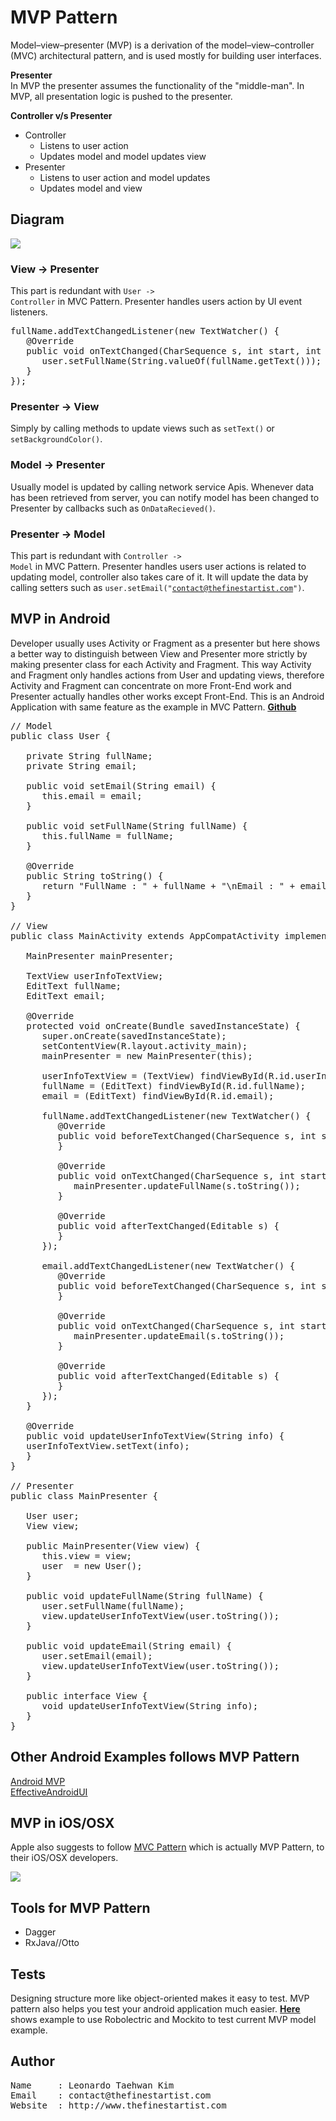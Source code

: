 # MVP Pattern
Model–view–presenter (MVP) is a derivation of the model–view–controller (MVC) architectural pattern, and is used mostly for building user interfaces.

**Presenter**  
In MVP the presenter assumes the functionality of the "middle-man". In MVP, all presentation logic is pushed to the presenter.  

**Controller v/s Presenter**  

* Controller
   * Listens to user action
   * Updates model and model updates view
* Presenter
   * Listens to user action and model updates
   * Updates model and view


## Diagram
![](http://upload.wikimedia.org/wikipedia/commons/thumb/d/dc/Model_View_Presenter_GUI_Design_Pattern.png/220px-Model_View_Presenter_GUI_Design_Pattern.png)

### View -&gt; Presenter
This part is redundant with <code id="inline">User -&gt; Controller</code> in MVC Pattern. Presenter handles users action by UI event listeners.
<pre class="prettyprint">
fullName.addTextChangedListener(new TextWatcher() {
   @Override
   public void onTextChanged(CharSequence s, int start, int before, int count) {
      user.setFullName(String.valueOf(fullName.getText()));
   }
});
</pre>

### Presenter -&gt; View
Simply by calling methods to update views such as <code id="inline">setText()</code> or <code id="inline">setBackgroundColor()</code>.

### Model -&gt; Presenter
Usually model is updated by calling network service Apis. Whenever data has been retrieved from server, you can notify model has been changed to Presenter by callbacks such as <code id="inline">OnDataRecieved()</code>.

### Presenter -&gt; Model
This part is redundant with <code id="inline">Controller -&gt; Model</code> in MVC Pattern. Presenter handles users user actions is related to updating model, controller also takes care of it. It will update the data by calling setters such as <code id="inline">user.setEmail("contact@thefinestartist.com")</code>.


## MVP in Android
Developer usually uses Activity or Fragment as a presenter but here shows a better way to distinguish between View and Presenter more strictly by making presenter class for each Activity and Fragment. This way Activity and Fragment only handles actions from User and updating views, therefore Activity and Fragment can concentrate on more Front-End work and Presenter actually handles other works except Front-End. This is an Android Application with same feature as the example in MVC Pattern. <u>**[Github](https://github.com/TheFinestArtist/MVP-Example)**</u>
<pre class="prettyprint">
// Model
public class User {

   private String fullName;
   private String email;

   public void setEmail(String email) {
      this.email = email;
   }

   public void setFullName(String fullName) {
      this.fullName = fullName;
   }

   @Override
   public String toString() {
      return "FullName : " + fullName + "\nEmail : " + email;
   }
}

// View
public class MainActivity extends AppCompatActivity implements MainPresenter.View {

   MainPresenter mainPresenter;

   TextView userInfoTextView;
   EditText fullName;
   EditText email;

   @Override
   protected void onCreate(Bundle savedInstanceState) {
      super.onCreate(savedInstanceState);
      setContentView(R.layout.activity_main);
      mainPresenter = new MainPresenter(this);

      userInfoTextView = (TextView) findViewById(R.id.userInfo);
      fullName = (EditText) findViewById(R.id.fullName);
      email = (EditText) findViewById(R.id.email);

      fullName.addTextChangedListener(new TextWatcher() {
         @Override
         public void beforeTextChanged(CharSequence s, int start, int count, int after) {
         }

         @Override
         public void onTextChanged(CharSequence s, int start, int before, int count) {
            mainPresenter.updateFullName(s.toString());
         }

         @Override
         public void afterTextChanged(Editable s) {
         }
      });

      email.addTextChangedListener(new TextWatcher() {
         @Override
         public void beforeTextChanged(CharSequence s, int start, int count, int after) {
         }

         @Override
         public void onTextChanged(CharSequence s, int start, int before, int count) {
            mainPresenter.updateEmail(s.toString());
         }

         @Override
         public void afterTextChanged(Editable s) {
         }
      });
   }

   @Override
   public void updateUserInfoTextView(String info) {
   userInfoTextView.setText(info);
   }
}

// Presenter
public class MainPresenter {

   User user;
   View view;

   public MainPresenter(View view) {
      this.view = view;
      user  = new User();
   }

   public void updateFullName(String fullName) {
      user.setFullName(fullName);
      view.updateUserInfoTextView(user.toString());
   }

   public void updateEmail(String email) {
      user.setEmail(email);
      view.updateUserInfoTextView(user.toString());
   }

   public interface View {
      void updateUserInfoTextView(String info);
   }
}
</pre>


## Other Android Examples follows MVP Pattern
<u>[Android MVP](https://github.com/antoniolg/androidmvp)</u>  
<u>[EffectiveAndroidUI](https://github.com/pedrovgs/EffectiveAndroidUI)</u>


## MVP in iOS/OSX
Apple also suggests to follow <u>[MVC Pattern](https://developer.apple.com/library/mac/documentation/General/Conceptual/DevPedia-CocoaCore/MVC.html)</u> which is actually MVP Pattern, to their iOS/OSX developers.  

![](https://developer.apple.com/library/mac/documentation/General/Conceptual/DevPedia-CocoaCore/Art/model_view_controller.jpg)


## Tools for MVP Pattern
* Dagger
* RxJava//Otto

## Tests
Designing structure more like object-oriented makes it easy to test. MVP pattern also helps you test your android application much easier. <u>**[Here](https://github.com/TheFinestArtist/Robolectric-Example)**</u> shows example to use Robolectric and Mockito to test current MVP model example.


## Author
<pre class="prettyprint">
Name     : Leonardo Taehwan Kim
Email    : contact@thefinestartist.com
Website  : http://www.thefinestartist.com
</pre>
